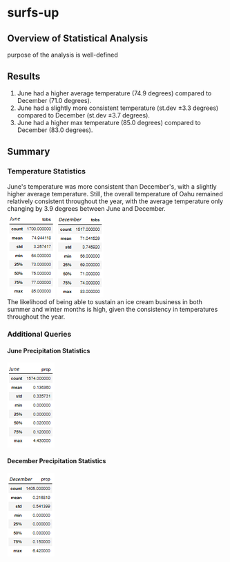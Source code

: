 # surfs-up

## Overview of Statistical Analysis
purpose of the analysis is well-defined

## Results
1. June had a higher average temperature (74.9 degrees) compared to December (71.0 degrees). 
2. June had a slightly more consistent temperature (st.dev ±3.3 degrees) compared to December (st.dev ±3.7 degrees). 
3. June had a higher max temperature (85.0 degrees) compared to December (83.0 degrees). 

## Summary
### Temperature Statistics
June's temperature was more consistent than December's, with a slightly higher average temperature. Still, the overall 
temperature of Oahu remained relatively consistent throughout the year, with the average temperature only changing by 3.9 degrees 
between June and December. </br>
![June Stats](Resources/june_statistics.png)
![Dec Stats](Resources/dec_statistics.png) </br>
The likelihood of being able to sustain an ice cream business in both summer and winter months is high, given the consistency in 
temperatures throughout the year. 

### Additional Queries
#### June Precipitation Statistics
![June Prcp](Resources/june_prcp.png)
#### December Precipitation Statistics
![Dec Prcp](Resources/dec_prcp.png)
